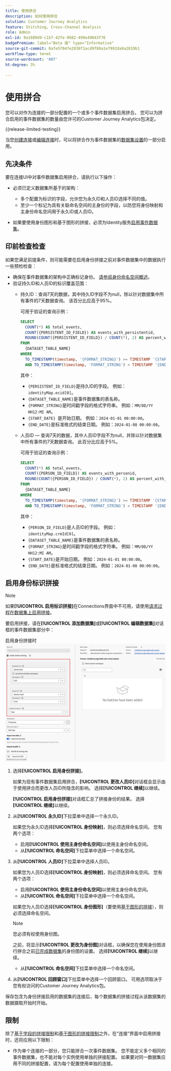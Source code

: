 ```yaml
---
title: 使用拼合
description: 如何使用拼合
solution: Customer Journey Analytics
feature: Stitching, Cross-Channel Analysis
role: Admin
exl-id: 9a1689d9-c1b7-42fe-9682-499e49843f76
badgePremium: label="Beta 版" type="Informative"
source-git-commit: 0afe57047e2038f1acd9f88a1e7992da9a2819b1
workflow-type: tm+mt
source-wordcount: '807'
ht-degree: 3%

---
```


# 使用拼合

您可以对作为连接的一部分配置的一个或多个事件数据集启用拼合。 您可以为拼合启用的事件数据集的数量由您许可的Customer Journey Analytics包决定。

{{release-limited-testing}}

当您[创建连接](/help/connections/create-connection.md#dataset-settings)或[编辑连接](/help/connections/create-connection.md)时，可以将拼合作为事件数据集的[数据集设置](/help/connections/manage-connections.md#edit-a-connection)的一部分启用。

## 先决条件

要在连接UI中对事件数据集启用拼合，请执行以下操作：

* 必须已定义数据集所基于的架构：

   * 多个配置为标识的字段，允许您为永久ID和人员ID选择不同的值。
   * 至少一个标记为具有关联命名空间的主身份的字段，以防您将身份映射和主身份命名空间用于永久ID或人员ID。

* 如果要使用身份图形和基于图形的拼接，必须为Identity服务[启用事件数据集](/help/stitching/faq.md#enable-a-dataset-for-the-identity-service)。


## 印前检查检查

如果您满足前提条件，则可能需要在启用身份拼接之前对事件数据集中的数据执行一些预检检查：

* 确保在事件数据集的架构中正确标记身份。 [请参阅身份命名空间概述](https://experienceleague.adobe.com/zh-hans/docs/experience-platform/identity/features/namespaces)。
* 验证持久ID和人员ID的标识覆盖范围：
   * 持久ID：查询7天的数据，其中持久ID字段不为null，除以针对数据集中所有事件的7天数据查询。 该百分比应高于95%。

     可用于验证的查询示例：

     ```sql
     SELECT
       COUNT(*) AS total_events,
       COUNT({PERSISTENT_ID_FIELD}) AS events_with_persistentid,
       ROUND(COUNT({PERSISTENT_ID_FIELD}) / COUNT(*), 2) AS percent_with_persistentid_not_null
     FROM 
       {DATASET_TABLE_NAME}
     WHERE
       TO_TIMESTAMP(timestamp, '{FORMAT_STRING}') >= TIMESTAMP '{START_DATE}'
       AND TO_TIMESTAMP(timestamp, 'FORMAT_STRING') < TIMESTAMP '{END_DATE}';
     ```

     其中：

      * `{PERSISTENT_ID_FIELD}`是持久ID的字段。 例如：`identityMap.ecid[0]`。
      * `{DATASET_TABLE_NAME}`是事件数据集的表名称。
      * `{FORMAT_STRING}`是时间戳字段的格式字符串。 例如：`MM/DD/YY HH12:MI AM`。
      * `{START_DATE} `是开始日期。 例如：`2024-01-01 00:00:00`。
      * `{END_DATE}`是标准格式的结束日期。 例如：`2024-01-08 00:00:00`。


   * 人员ID — 查询7天的数据，其中人员ID字段不为null，并除以针对数据集中所有事件的7天数据查询。 此百分比应高于5%。

     可用于验证的查询示例：

     ```sql
     SELECT
       COUNT(*) AS total_events,
       COUNT({PERSON_ID_FIELD}) AS events_with_personid,
       ROUND(COUNT({PERSON_ID_FIELD}) / COUNT(*), 2) AS percent_with_personid_not_null
     FROM 
       {DATASET_TABLE_NAME}
     WHERE
       TO_TIMESTAMP(timestamp, '{FORMAT_STRING}') >= TIMESTAMP '{START_DATE}'
       AND TO_TIMESTAMP(timestamp, 'FORMAT_STRING') < TIMESTAMP '{END_DATE}';
     ```

     其中：

      * `{PERSON_ID_FIELD}`是人员ID的字段。 例如：`identityMap.crmId[0]`。
      * `{DATASET_TABLE_NAME}`是事件数据集的表名称。
      * `{FORMAT_STRING}`是时间戳字段的格式字符串。 例如：`MM/DD/YY HH12:MI AM`。
      * `{START_DATE}`是开始日期。 例如：`2024-01-01 00:00:00`。
      * `{END_DATE}`是标准格式的结束日期。 例如：`2024-01-08 00:00:00`。



## 启用身份标识拼接

>[!NOTE]
>
>如果&#x200B;**[!UICONTROL 启用标识拼接]**&#x200B;在Connections界面中不可用，请使用[请求过程在数据集上启用拼接](/help/stitching/use-stitching.md)。



要启用拼接，请在&#x200B;**[!UICONTROL 添加数据集]**&#x200B;或&#x200B;**[!UICONTROL 编辑数据集]**&#x200B;对话框的事件数据集部分中：

启用身份拼接时![身份拼接选项](assets/identity-stitching-ui.png)

1. 选择&#x200B;**[!UICONTROL 启用身份拼接]**。

   如果为现有事件数据集启用拼合，**[!UICONTROL 更改人员ID]**&#x200B;对话框会显示由于使用拼合而更改人员ID所隐含的影响。 选择&#x200B;**[!UICONTROL 继续]**&#x200B;以继续。

   **[!UICONTROL 启用身份拼接]**&#x200B;对话框汇总了拼接身份的结果。 选择&#x200B;**[!UICONTROL 继续]**&#x200B;以继续。

1. 从&#x200B;**[!UICONTROL 永久ID]**&#x200B;下拉菜单中选择一个永久ID。

   如果您为永久ID选择&#x200B;**[!UICONTROL 身份映射]**，则必须选择命名空间。 您有两个选项：

   * 启用&#x200B;**[!UICONTROL 使用主身份命名空间]**&#x200B;以使用主身份命名空间。
   * 从&#x200B;**[!UICONTROL 命名空间]**&#x200B;下拉菜单中选择一个命名空间。

1. 从&#x200B;**[!UICONTROL 人员ID]**&#x200B;下拉菜单中选择人员ID。

   如果您为人员ID选择&#x200B;**[!UICONTROL 身份映射]**，则必须选择命名空间。 您有两个选项：

   * 启用&#x200B;**[!UICONTROL 使用主身份命名空间]**&#x200B;以使用主身份命名空间。
   * 从&#x200B;**[!UICONTROL 命名空间]**&#x200B;下拉菜单中选择一个命名空间。


   如果您为人员ID选择&#x200B;**[!UICONTROL 身份图形]**（要使用[基于图形的拼接](/help/stitching/gbs.md)），则必须选择命名空间。

   >[!NOTE]
   >
   >您必须有权使用身份图。
   >

   之前，将显示&#x200B;**[!UICONTROL 更改为身份图]**&#x200B;对话框，以确保您在使用身份图进行拼合之前[已完成数据集](/help/stitching/faq.md#enable-a-dataset-for-the-identity-service)的身份图的设置。 选择&#x200B;**[!UICONTROL 继续]**&#x200B;以继续。

   * 从&#x200B;**[!UICONTROL 命名空间]**&#x200B;下拉菜单中选择一个命名空间。


1. 从&#x200B;**[!UICONTROL 回顾窗口]**&#x200B;下拉菜单中选择一个回顾窗口。 可用选项取决于您有权访问的Customer Journey Analytics包。

保存包含为身份拼接启用的数据集的连接后，每个数据集的拼接过程从该数据集的数据摄取开始时开始。

## 限制

除了[基于字段的拼接限制](/help/stitching/fbs.md#limitations)和[基于图形的拼接限制](/help/stitching/gbs.md#limitations)之外，在“连接”界面中启用拼接时，还将应用以下限制：

* 作为单个连接的一部分，您只能拼合一次事件数据集。 您不能定义多个相同的事件数据集，也不能对每个实例使用单独的拼接配置。 如果要对同一数据集应用不同的拼接配置，请为每个配置使用单独的连接。

